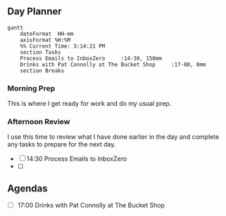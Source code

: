 ## Day Planner
```mermaid
gantt
    dateFormat  HH-mm
    axisFormat %H:%M
    %% Current Time: 3:14:21 PM
    section Tasks
    Process Emails to InboxZero     :14-30, 150mm
    Drinks with Pat Connolly at The Bucket Shop     :17-00, 0mm
    section Breaks

```

### Morning Prep

This is where I get ready for work and do my usual prep.

### Afternoon Review

I use this time to review what I have done earlier in the day and complete any tasks to prepare for the next day.
- [ ] 14:30 Process Emails to InboxZero
- [ ] 


## Agendas

- [ ] 17:00 Drinks with Pat Connolly at The Bucket Shop